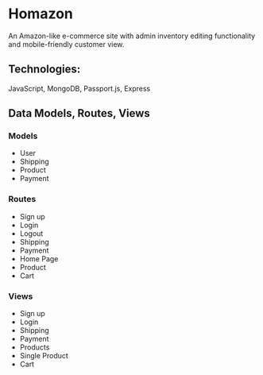 # Homazon

An Amazon-like e-commerce site with admin inventory editing functionality and mobile-friendly customer view.

## Technologies:

JavaScript, MongoDB, Passport.js, Express

## Data Models, Routes, Views

### Models
- User
- Shipping
- Product
- Payment

### Routes
- Sign up
- Login
- Logout
- Shipping
- Payment
- Home Page
- Product
- Cart

### Views
- Sign up
- Login
- Shipping
- Payment
- Products
- Single Product
- Cart